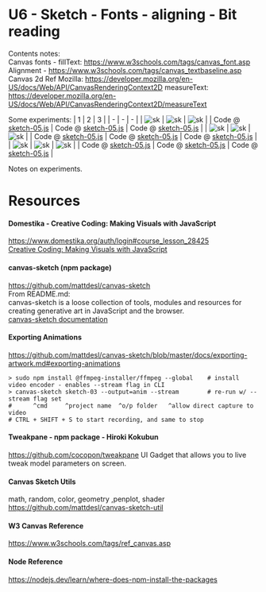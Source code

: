 # U6 - Sketch - Fonts - aligning - Bit reading 
Contents notes:  
Canvas fonts - fillText: https://www.w3schools.com/tags/canvas_font.asp
Alignment - https://www.w3schools.com/tags/canvas_textbaseline.asp
Canvas 2d Ref Mozilla: https://developer.mozilla.org/en-US/docs/Web/API/CanvasRenderingContext2D
measureText: https://developer.mozilla.org/en-US/docs/Web/API/CanvasRenderingContext2D/measureText
    
  
Some experiments:
| 1 | 2 | 3 | 
| - | - | - | 
| ![sk]() | ![sk]() | ![sk]() |
| Code @ [sketch-05.js]() | Code @ [sketch-05.js]() | Code @ [sketch-05.js]() | 
| ![sk]() | ![sk]() | ![sk]() |
| Code @ [sketch-05.js]() | Code @ [sketch-05.js]() | Code @ [sketch-05.js]() | 
| ![sk]() | ![sk]() | ![sk]() |
| Code @ [sketch-05.js]() | Code @ [sketch-05.js]() | Code @ [sketch-05.js]() | 
  
Notes on experiments.
  
  
  
# Resources
#### Domestika - Creative Coding: Making Visuals with JavaScript
https://www.domestika.org/auth/login#course_lesson_28425  
[Creative Coding: Making Visuals with JavaScript](https://www.domestika.org/auth/login#course_lesson_28425)
  
#### canvas-sketch (npm package)
https://github.com/mattdesl/canvas-sketch  
From README.md:  
canvas-sketch is a loose collection of tools, modules and resources for creating generative art in JavaScript and the browser.  
[canvas-sketch documentation](https://github.com/mattdesl/canvas-sketch/blob/master/docs/README.md)  

#### Exporting Animations
https://github.com/mattdesl/canvas-sketch/blob/master/docs/exporting-artwork.md#exporting-animations
```
> sudo npm install @ffmpeg-installer/ffmpeg --global    # install video encoder - enables --stream flag in CLI
> canvas-sketch sketch-03 --output=anim --stream        # re-run w/ --stream flag set
#      ^cmd     ^project name  ^o/p folder   ^allow direct capture to video
# CTRL + SHIFT + S to start recording, and same to stop
```

#### Tweakpane - npm package - Hiroki Kokubun
https://github.com/cocopon/tweakpane
UI Gadget that allows you to live tweak model parameters on screen.


#### Canvas Sketch Utils
math, random, color, geometry ,penplot, shader
https://github.com/mattdesl/canvas-sketch-util

#### W3 Canvas Reference
https://www.w3schools.com/tags/ref_canvas.asp

#### Node Reference
https://nodejs.dev/learn/where-does-npm-install-the-packages
